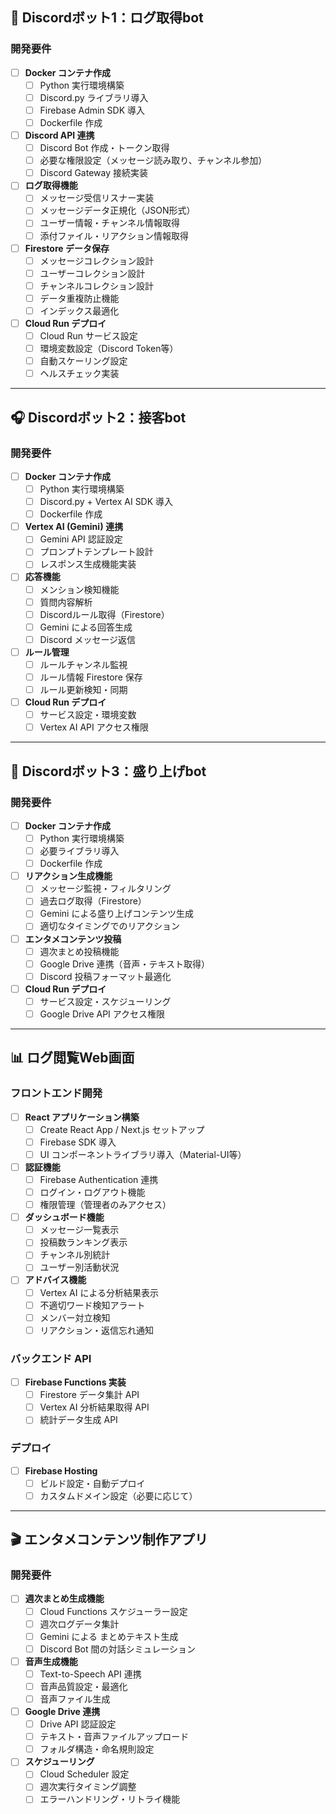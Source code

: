 
## 🤖 Discordボット1：ログ取得bot

### 開発要件
- [ ] **Docker コンテナ作成**
  - [ ] Python 実行環境構築
  - [ ] Discord.py ライブラリ導入
  - [ ] Firebase Admin SDK 導入
  - [ ] Dockerfile 作成

- [ ] **Discord API 連携**
  - [ ] Discord Bot 作成・トークン取得
  - [ ] 必要な権限設定（メッセージ読み取り、チャンネル参加）
  - [ ] Discord Gateway 接続実装

- [ ] **ログ取得機能**
  - [ ] メッセージ受信リスナー実装
  - [ ] メッセージデータ正規化（JSON形式）
  - [ ] ユーザー情報・チャンネル情報取得
  - [ ] 添付ファイル・リアクション情報取得

- [ ] **Firestore データ保存**
  - [ ] メッセージコレクション設計
  - [ ] ユーザーコレクション設計
  - [ ] チャンネルコレクション設計
  - [ ] データ重複防止機能
  - [ ] インデックス最適化

- [ ] **Cloud Run デプロイ**
  - [ ] Cloud Run サービス設定
  - [ ] 環境変数設定（Discord Token等）
  - [ ] 自動スケーリング設定
  - [ ] ヘルスチェック実装

---

## 🎧 Discordボット2：接客bot

### 開発要件
- [ ] **Docker コンテナ作成**
  - [ ] Python 実行環境構築
  - [ ] Discord.py + Vertex AI SDK 導入
  - [ ] Dockerfile 作成

- [ ] **Vertex AI (Gemini) 連携**
  - [ ] Gemini API 認証設定
  - [ ] プロンプトテンプレート設計
  - [ ] レスポンス生成機能実装

- [ ] **応答機能**
  - [ ] メンション検知機能
  - [ ] 質問内容解析
  - [ ] Discordルール取得（Firestore）
  - [ ] Gemini による回答生成
  - [ ] Discord メッセージ返信

- [ ] **ルール管理**
  - [ ] ルールチャンネル監視
  - [ ] ルール情報 Firestore 保存
  - [ ] ルール更新検知・同期

- [ ] **Cloud Run デプロイ**
  - [ ] サービス設定・環境変数
  - [ ] Vertex AI API アクセス権限

---

## 🎉 Discordボット3：盛り上げbot

### 開発要件
- [ ] **Docker コンテナ作成**
  - [ ] Python 実行環境構築
  - [ ] 必要ライブラリ導入
  - [ ] Dockerfile 作成

- [ ] **リアクション生成機能**
  - [ ] メッセージ監視・フィルタリング
  - [ ] 過去ログ取得（Firestore）
  - [ ] Gemini による盛り上げコンテンツ生成
  - [ ] 適切なタイミングでのリアクション

- [ ] **エンタメコンテンツ投稿**
  - [ ] 週次まとめ投稿機能
  - [ ] Google Drive 連携（音声・テキスト取得）
  - [ ] Discord 投稿フォーマット最適化

- [ ] **Cloud Run デプロイ**
  - [ ] サービス設定・スケジューリング
  - [ ] Google Drive API アクセス権限

---

## 📊 ログ閲覧Web画面

### フロントエンド開発
- [ ] **React アプリケーション構築**
  - [ ] Create React App / Next.js セットアップ
  - [ ] Firebase SDK 導入
  - [ ] UI コンポーネントライブラリ導入（Material-UI等）

- [ ] **認証機能**
  - [ ] Firebase Authentication 連携
  - [ ] ログイン・ログアウト機能
  - [ ] 権限管理（管理者のみアクセス）

- [ ] **ダッシュボード機能**
  - [ ] メッセージ一覧表示
  - [ ] 投稿数ランキング表示
  - [ ] チャンネル別統計
  - [ ] ユーザー別活動状況

- [ ] **アドバイス機能**
  - [ ] Vertex AI による分析結果表示
  - [ ] 不適切ワード検知アラート
  - [ ] メンバー対立検知
  - [ ] リアクション・返信忘れ通知

### バックエンド API
- [ ] **Firebase Functions 実装**
  - [ ] Firestore データ集計 API
  - [ ] Vertex AI 分析結果取得 API
  - [ ] 統計データ生成 API

### デプロイ
- [ ] **Firebase Hosting**
  - [ ] ビルド設定・自動デプロイ
  - [ ] カスタムドメイン設定（必要に応じて）

---

## 🎬 エンタメコンテンツ制作アプリ

### 開発要件
- [ ] **週次まとめ生成機能**
  - [ ] Cloud Functions スケジューラー設定
  - [ ] 週次ログデータ集計
  - [ ] Gemini による まとめテキスト生成
  - [ ] Discord Bot 間の対話シミュレーション

- [ ] **音声生成機能**
  - [ ] Text-to-Speech API 連携
  - [ ] 音声品質設定・最適化
  - [ ] 音声ファイル生成

- [ ] **Google Drive 連携**
  - [ ] Drive API 認証設定
  - [ ] テキスト・音声ファイルアップロード
  - [ ] フォルダ構造・命名規則設定

- [ ] **スケジューリング**
  - [ ] Cloud Scheduler 設定
  - [ ] 週次実行タイミング調整
  - [ ] エラーハンドリング・リトライ機能
